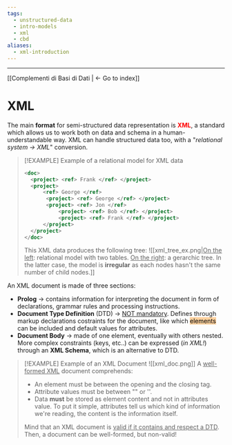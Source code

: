 ```yaml
---
tags:
  - unstructured-data
  - intro-models
  - xml
  - cbd
aliases:
  - xml-introduction
---
```

---
[[Complementi di Basi di Dati | <- Go to index]]
# XML

The main **format** for semi-structured data representation is <b style="color:red">XML</b>, a standard which allows us to work both on data and schema in a human-understandable way. XML can handle structured data too, with a "*relational system -> XML*" conversion.

> [!EXAMPLE] Example of a relational model for XML data
> ```XML
> <doc>
> 	<project> <ref> Frank </ref> </project>
> 	<project>
> 		<ref> George </ref>
> 		 <project> <ref> George </ref> </project>
> 		 <project> <ref> Jon </ref> 
> 			 <project> <ref> Bob </ref> </project>
> 			 <project> <ref> Frank </ref> </project>
> 		</project>
> 	</project>
> </doc>
> ```
> This XML data produces the following tree:
> ![[xml_tree_ex.png|<u>On the left</u>: relational model with two tables. <u>On the right</u>: a gerarchic tree. In the latter case, the model is **irregular** as each nodes hasn't the same number of child nodes.]]
> 


An XML document is made of three sections:
- **Prolog** -> contains information for interpreting the document in form of declarations, grammar rules and processing instructions.
- **Document Type Definition** (DTD) -> <u>NOT mandatory</u>. Defines through markup declarations costraints for the document, like which <mark style="background: #FFB86CA6;">elements</mark> can be included and default values for attributes.
- **Document Body** -> made of one element, eventually with others nested.
More complex constraints (keys, etc..) can be expressed (*in XML!*) through an **XML Schema**, which is an alternative to DTD.

> [!EXAMPLE] Example of an XML Document
> ![[xml_doc.png]]
> A <u>well-formed XML</u> document comprehends<u></u>:
> - An element must be between the opening and the closing tag.
> - Attribute values must be between "" or ''.
> - Data **must** be stored as element content and not in attributes value. To put it simple, attributes tell us which kind of information we're reading, the content is the information itself.
> 
>  Mind that an XML document is <u>valid if it contains and respect a DTD</u>. Then, a document can be well-formed, but non-valid!
































